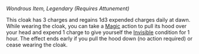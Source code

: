 _Wondrous Item, Legendary (Requires Attunement)_

This cloak has 3 charges and regains 1d3 expended charges daily at dawn. While wearing the cloak, you can take a [Magic](https://www.dndbeyond.com/sources/dnd/free-rules/rules-glossary#MagicAction) action to pull its hood over your head and expend 1 charge to give yourself the [Invisible](https://www.dndbeyond.com/sources/dnd/free-rules/rules-glossary#InvisibleCondition) condition for 1 hour. The effect ends early if you pull the hood down (no action required) or cease wearing the cloak.